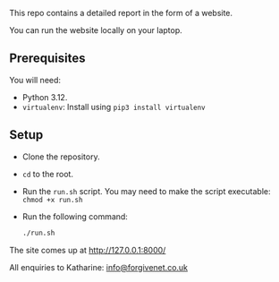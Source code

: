 This repo contains a detailed report in the form of a website.

You can run the website locally on your laptop.

## Prerequisites

You will need:

- Python 3.12.
- `virtualenv`: Install using `pip3 install virtualenv`

## Setup

- Clone the repository.
- `cd` to the root.
- Run the `run.sh` script. You may need to make the script executable: `chmod +x run.sh`
- Run the following command:

    ```sh
    ./run.sh
    ```

The site comes up at http://127.0.0.1:8000/

All enquiries to Katharine: info@forgivenet.co.uk